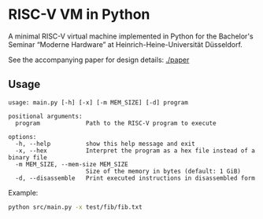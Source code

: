 # RISC-V VM in Python

A minimal RISC-V virtual machine implemented in Python for the Bachelor's Seminar “Moderne Hardware” at Heinrich-Heine-Universität Düsseldorf.

See the accompanying paper for design details: [./paper](paper)

## Usage
```
usage: main.py [-h] [-x] [-m MEM_SIZE] [-d] program

positional arguments:
  program             Path to the RISC-V program to execute

options:
  -h, --help          show this help message and exit
  -x, --hex           Interpret the program as a hex file instead of a binary file
  -m MEM_SIZE, --mem-size MEM_SIZE
                      Size of the memory in bytes (default: 1 GiB)
  -d, --disassemble   Print executed instructions in disassembled form
```

Example:

```bash
python src/main.py -x test/fib/fib.txt
```